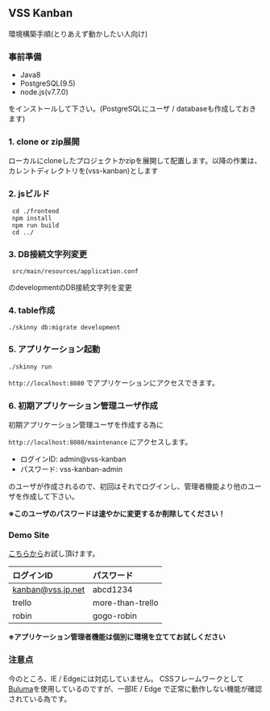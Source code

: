 ## VSS Kanban 

環境構築手順(とりあえず動かしたい人向け)

### 事前準備

- Java8 
- PostgreSQL(9.5) 
- node.js(v7.7.0)

をインストールして下さい。(PostgreSQLにユーザ / databaseも作成しておきます)

### 1. clone or zip展開
ローカルにcloneしたプロジェクトかzipを展開して配置します。以降の作業は、カレントディレクトリを(vss-kanban)とします

### 2. jsビルド

     cd ./frontend
     npm install
     npm run build
     cd ../

### 3. DB接続文字列変更

     src/main/resources/application.conf

のdevelopmentのDB接続文字列を変更

### 4. table作成

    ./skinny db:migrate development


### 5. アプリケーション起動

    ./skinny run

`http://localhost:8080` でアプリケーションにアクセスできます。


### 6. 初期アプリケーション管理ユーザ作成

初期アプリケーション管理ユーザを作成する為に

`http://localhost:8080/maintenance` にアクセスします。

- ログインID: admin@vss-kanban
- パスワード: vss-kanban-admin

のユーザが作成されるので、初回はそれでログインし、管理者機能より他のユーザを作成して下さい。

**※このユーザのパスワードは速やかに変更するか削除してください！**



### Demo Site

<a href="http://vss-kanban.vss.jp.net/" target="_blank">こちらから</a>お試し頂けます。

| ログインID | パスワード |
|:----------|:----------|
|kanban@vss.jp.net|abcd1234|
|trello|more-than-trello|
|robin|gogo-robin|

**※アプリケーション管理者機能は個別に環境を立ててお試しください**


### 注意点

今のところ、IE / Edgeには対応していません。
CSSフレームワークとして[Buluma](http://bulma.io/ "Bulma")を使用しているのですが、一部IE / Edge で正常に動作しない機能が確認されている為です。
